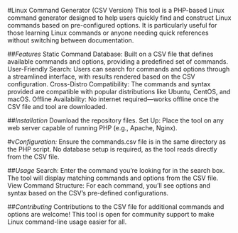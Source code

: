 #Linux Command Generator (CSV Version)
This tool is a PHP-based Linux command generator designed to help users quickly find and construct Linux commands based on pre-configured options. It is particularly useful for those learning Linux commands or anyone needing quick references without switching between documentation.


##*Features*
Static Command Database: Built on a CSV file that defines available commands and options, providing a predefined set of commands.
User-Friendly Search: Users can search for commands and options through a streamlined interface, with results rendered based on the CSV configuration.
Cross-Distro Compatibility: The commands and syntax provided are compatible with popular distributions like Ubuntu, CentOS, and macOS.
Offline Availability: No internet required—works offline once the CSV file and tool are downloaded.

##*Installation*
Download the repository files.
Set Up: Place the tool on any web server capable of running PHP (e.g., Apache, Nginx).

#v*Configuration:*
Ensure the commands.csv file is in the same directory as the PHP script.
No database setup is required, as the tool reads directly from the CSV file.

##*Usage*
Search: Enter the command you’re looking for in the search box. The tool will display matching commands and options from the CSV file.
View Command Structure: For each command, you’ll see options and syntax based on the CSV’s pre-defined configurations.

##*Contributing*
Contributions to the CSV file for additional commands and options are welcome! This tool is open for community support to make Linux command-line usage easier for all.
